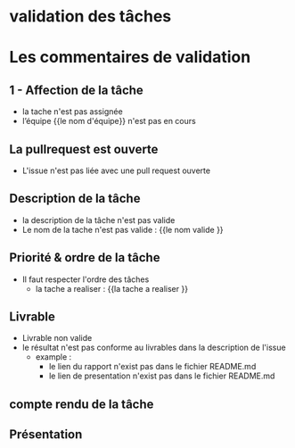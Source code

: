 <!-- new slide -->

# validation des tâches
<!-- new slide -->

# Les commentaires de validation 
<!-- new slide -->

## 1 - Affection de la tâche
- la tache n'est pas assignée 
- l’équipe {{le nom d'équipe}} n'est pas en cours

<!-- new slide -->

## La pullrequest est ouverte
- L'issue n'est pas liée avec une pull request ouverte
<!-- new slide -->

## Description de la tâche
- la description de la tâche n'est pas valide
- Le nom de la tache n'est pas valide : {{le nom valide }}
<!-- new slide -->


## Priorité & ordre de la tâche
- Il faut respecter l'ordre des tâches 
    - la tache a realiser : {{la tache a realiser }}
<!-- new slide -->

## Livrable
- Livrable non valide
- le résultat n'est pas conforme au livrables dans la description de l'issue
    - example :
        - le lien du rapport n'exist pas  dans le fichier README.md
        - le lien de presentation n'exist pas  dans le fichier README.md

<!-- new slide -->


## compte rendu de la tâche
<!-- new slide -->

## Présentation
